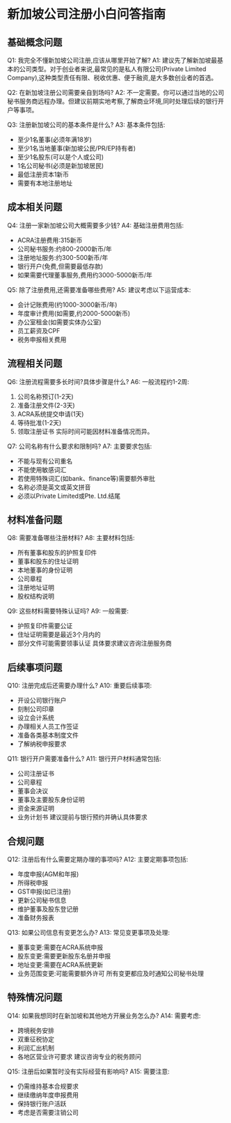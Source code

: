 # 新加坡公司注册小白问答指南

## 基础概念问题

Q1: 我完全不懂新加坡公司注册,应该从哪里开始了解?
A1: 建议先了解新加坡最基本的公司类型。对于创业者来说,最常见的是私人有限公司(Private Limited Company),这种类型责任有限、税收优惠、便于融资,是大多数创业者的首选。

Q2: 在新加坡注册公司需要亲自到场吗?
A2: 不一定需要。你可以通过当地的公司秘书服务商远程办理。但建议前期实地考察,了解商业环境,同时处理后续的银行开户等事项。

Q3: 注册新加坡公司的基本条件是什么?
A3: 基本条件包括:
- 至少1名董事(必须年满18岁)
- 至少1名当地董事(新加坡公民/PR/EP持有者)
- 至少1名股东(可以是个人或公司)
- 1名公司秘书(必须是新加坡居民)
- 最低注册资本1新币
- 需要有本地注册地址

## 成本相关问题

Q4: 注册一家新加坡公司大概需要多少钱?
A4: 基础注册费用包括:
- ACRA注册费用:315新币
- 公司秘书服务:约800-2000新币/年
- 注册地址服务:约300-500新币/年
- 银行开户(免费,但需要最低存款)
- 如果需要代理董事服务,费用约3000-5000新币/年

Q5: 除了注册费用,还需要准备哪些费用?
A5: 建议考虑以下运营成本:
- 会计记账费用(约1000-3000新币/年)
- 年度审计费用(如需要,约2000-5000新币)
- 办公室租金(如需要实体办公室)
- 员工薪资及CPF
- 税务申报相关费用

## 流程相关问题

Q6: 注册流程需要多长时间?具体步骤是什么?
A6: 一般流程约1-2周:
1. 公司名称预订(1-2天)
2. 准备注册文件(2-3天)
3. ACRA系统提交申请(1天)
4. 等待批准(1-2天)
5. 领取注册证书
实际时间可能因材料准备情况而异。

Q7: 公司名称有什么要求和限制吗?
A7: 主要要求包括:
- 不能与现有公司重名
- 不能使用敏感词汇
- 若使用特殊词汇(如bank、finance等)需要额外审批
- 名称必须是英文或英文拼音
- 必须以Private Limited或Pte. Ltd.结尾

## 材料准备问题

Q8: 需要准备哪些注册材料?
A8: 主要材料包括:
- 所有董事和股东的护照复印件
- 董事和股东的住址证明
- 本地董事的身份证明
- 公司章程
- 注册地址证明
- 股权结构说明

Q9: 这些材料需要特殊认证吗?
A9: 一般需要:
- 护照复印件需要公证
- 住址证明需要是最近3个月内的
- 部分文件可能需要领事认证
具体要求建议咨询注册服务商

## 后续事项问题

Q10: 注册完成后还需要办理什么?
A10: 重要后续事项:
- 开设公司银行账户
- 刻制公司印章
- 设立会计系统
- 办理相关人员工作签证
- 准备各类基本制度文件
- 了解纳税申报要求

Q11: 银行开户需要准备什么?
A11: 银行开户材料通常包括:
- 公司注册证书
- 公司章程
- 董事会决议
- 董事及主要股东身份证明
- 资金来源证明
- 业务计划书
建议提前与银行预约并确认具体要求

## 合规问题

Q12: 注册后有什么需要定期办理的事项吗?
A12: 主要定期事项包括:
- 年度申报(AGM和年报)
- 所得税申报
- GST申报(如已注册)
- 更新公司秘书信息
- 维护董事及股东登记册
- 准备财务报表

Q13: 如果公司信息有变更怎么办?
A13: 常见变更事项及处理:
- 董事变更:需要在ACRA系统申报
- 股东变更:需要更新股东名册并申报
- 地址变更:需要在ACRA系统更新
- 业务范围变更:可能需要额外许可
所有变更都应及时通知公司秘书处理

## 特殊情况问题

Q14: 如果我想同时在新加坡和其他地方开展业务怎么办?
A14: 需要考虑:
- 跨境税务安排
- 双重征税协定
- 利润汇出机制
- 各地区营业许可要求
建议咨询专业的税务顾问

Q15: 注册后如果暂时没有实际经营有影响吗?
A15: 需要注意:
- 仍需维持基本合规要求
- 继续缴纳年度申报费用
- 保持银行账户活跃
- 考虑是否需要注销公司